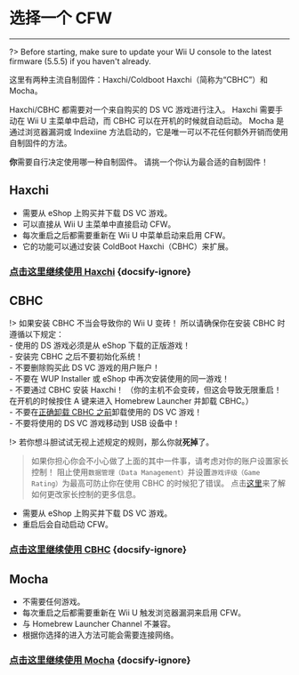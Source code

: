 # 选择一个 CFW
---
?> Before starting, make sure to update your Wii U console to the latest firmware (5.5.5) if you haven't already.

这里有两种主流自制固件：Haxchi/Coldboot Haxchi（简称为“CBHC”）和 Mocha。

Haxchi/CBHC 都需要对一个来自购买的 DS VC 游戏进行注入。 Haxchi 需要手动在 Wii U 主菜单中启动，而 CBHC 可以在开机的时候就自动启动。 Mocha 是通过浏览器漏洞或 Indexiine 方法启动的，它是唯一可以不花任何额外开销而使用自制固件的方法。

**你**需要自行决定使用哪一种自制固件。 请挑一个你认为最合适的自制固件！

## Haxchi

- 需要从 eShop 上购买并下载 DS VC 游戏。
- 可以直接从 Wii U 主菜单中直接启动 CFW。
- 每次重启之后都需要重新在 Wii U 中菜单启动来启用 CFW。
- 它的功能可以通过安装 ColdBoot Haxchi（CBHC）来扩展。

### [**点击这里继续使用 Haxchi**](haxchi/ds-vc-choice) {docsify-ignore}

## CBHC

!> 如果安装 CBHC 不当会导致你的 Wii U 变砖！ 所以请确保你在安装 CBHC 时遵循以下规定： <br>- 使用的 DS 游戏必须是从 eShop 下载的正版游戏！ <br>- 安装完 CBHC 之后不要初始化系统！ <br>- 不要删除购买此 DS VC 游戏的用户账户！ <br>- 不要在 WUP Installer 或 eShop 中再次安装使用的同一游戏！ <br>- 不要通过 CBHC 安装 Haxchi！ （你的主机不会变砖，但这会导致无限重启！ 在开机的时候按住 A 键来进入 Homebrew Launcher 并卸载 CBHC。） <br>- 不要在[正确卸载 CBHC 之前](uninstall-cbhc)卸载使用的 DS VC 游戏！ <br>- 不要将使用的 DS VC 游戏移动到 USB 设备中！

!> 若你想斗胆试试无视上述规定的规则，那么你就**死掉**了。

> 如果你担心你会不小心做了上面的其中一件事，请考虑对你的账户设置家长控制！ 阻止使用`数据管理（Data Management）`并设置`游戏评级（Game Rating）`为最高可防止你在使用 CBHC 的时候犯了错误。 点击[这里](https://en-americas-support.nintendo.com/app/answers/detail/a_id/1081/~/how-to-change-parental-controls)来了解如何更改家长控制的更多信息。

- 需要从 eShop 上购买并下载 DS VC 游戏。
- 重启后会自动启动 CFW。

### [**点击这里继续使用 CBHC**](cbhc/ds-vc-choice) {docsify-ignore}

## Mocha

- 不需要任何游戏。
- 每次重启之后都需要重新在 Wii U 触发浏览器漏洞来启用 CFW。
- 与 Homebrew Launcher Channel 不兼容。
- 根据你选择的进入方法可能会需要连接网络。

### [**点击这里继续使用 Mocha**](mocha/entrypoint-choice) {docsify-ignore}
